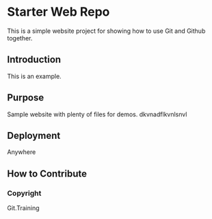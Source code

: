 # Starter Web Repo

This is a simple website project for showing how to use Git and Github together.

## Introduction
This is an example.
## Purpose

Sample website with plenty of files for demos. dkvnadflkvnlsnvl

## Deployment
Anywhere
## How to Contribute

### Copyright
Git.Training